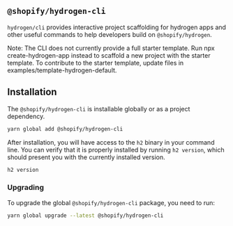 <!-- This file is generated from source code in the Shopify/hydrogen repo. Edit the files in /packages/cli and run 'yarn generate-docs' at the root of this repo. For more information, refer to https://github.com/Shopify/shopify-dev/blob/main/content/internal/operations/reference-docs/hydrogen.md. -->

## `@shopify/hydrogen-cli`

`hydrogen/cli` provides interactive project scaffolding for hydrogen apps and other useful commands to help developers build on `@shopify/hydrogen`.

Note: The CLI does not currently provide a full starter template. Run npx create-hydrogen-app instead to scaffold a new project with the starter template. To contribute to the starter template, update files in examples/template-hydrogen-default.

## Installation

The `@shopify/hydrogen-cli` is installable globally or as a project dependency.

```bash
yarn global add @shopify/hydrogen-cli
```

After installation, you will have access to the `h2` binary in your command line. You can verify that it is properly installed by running `h2 version`, which should present you with the currently installed version.

```bash
h2 version
```

### Upgrading

To upgrade the global `@shopify/hydrogen-cli` package, you need to run:

```bash
yarn global upgrade --latest @shopify/hydrogen-cli
```
